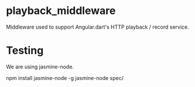 playback_middleware
==========

Middleware used to support Angular.dart's HTTP playback / record service.

Testing
=======

We are using jasmine-node.

npm install jasmine-node -g
jasmine-node spec/
